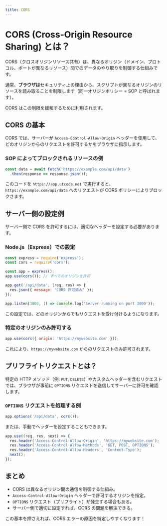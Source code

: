```yaml
---
title: CORS
---
```


# CORS (Cross-Origin Resource Sharing) とは？

CORS（クロスオリジンリソース共有）は、異なるオリジン（ドメイン、プロトコル、ポートが異なるリソース）間でのデータのやり取りを制御する仕組みです。

通常、**ブラウザは**セキュリティ上の理由から、スクリプトが異なるオリジンのリソースを読み取ることを制限します（同一オリジンポリシー = SOP と呼ばれます）。

CORS はこの制限を緩和するために利用されます。

## CORS の基本

CORS では、サーバーが `Access-Control-Allow-Origin` ヘッダーを使用して、どのオリジンからのリクエストを許可するかをブラウザに指示します。

### SOP によってブロックされるリソースの例

```typescript
const data = await fetch('https://example.com/api/data')
  .then(response => response.json());
```

このコードを `https://app.utcode.net` で実行すると、`https://example.com/api/data` へのリクエストが CORS ポリシーによりブロックさます。

## サーバー側の設定例

サーバー側で CORS を許可するには、適切なヘッダーを設定する必要があります。

### Node.js（Express）での設定

```javascript
const express = require('express');
const cors = require('cors');

const app = express();
app.use(cors()); // すべてのオリジンを許可

app.get('/api/data', (req, res) => {
  res.json({ message: 'CORS 許可済み' });
});

app.listen(3000, () => console.log('Server running on port 3000'));
```

この設定では、どのオリジンからでもリクエストを受け付けるようになります。

### 特定のオリジンのみ許可する

```javascript
app.use(cors({ origin: 'https://mywebsite.com' }));
```

これにより、`https://mywebsite.com` からのリクエストのみ許可されます。

## プリフライトリクエストとは？

特定の HTTP メソッド（例: `PUT`, `DELETE`）やカスタムヘッダーを含むリクエストでは、ブラウザが事前に `OPTIONS` リクエストを送信してサーバーに許可を確認します。

### `OPTIONS` リクエストを処理する例

```javascript
app.options('/api/data', cors());
```

または、手動でヘッダーを設定することもできます。

```javascript
app.use((req, res, next) => {
  res.header('Access-Control-Allow-Origin', 'https://mywebsite.com');
  res.header('Access-Control-Allow-Methods', 'GET, POST, OPTIONS');
  res.header('Access-Control-Allow-Headers', 'Content-Type');
  next();
});
```

## まとめ

- CORS は異なるオリジン間の通信を制御する仕組み。
- `Access-Control-Allow-Origin` ヘッダーで許可するオリジンを指定。
- `OPTIONS` リクエスト（プリフライト）が発生する場合もある。
- サーバー側で適切に設定すれば、CORS の問題を解決できる。

この基本を押さえれば、CORS エラーの原因を特定しやすくなります！


